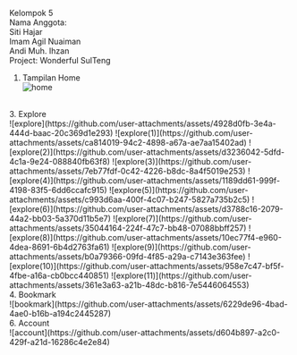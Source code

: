 Kelompok 5 <br>
Nama Anggota: <br>
Siti Hajar <br>
Imam Agil Nuaiman <br>
Andi Muh. Ihzan <br>
Project: Wonderful SulTeng <br>

1. Tampilan Home <br>
![home](https://github.com/user-attachments/assets/4e247283-a373-457a-9c37-a63590ce8509)
<br>
3. Explore <br>
![explore](https://github.com/user-attachments/assets/4928d0fb-3e4a-444d-baac-20c369d1e293)
![explore(1)](https://github.com/user-attachments/assets/ca814019-94c2-4898-a67a-ae7aa15402ad)
![explore(2)](https://github.com/user-attachments/assets/d3236042-5dfd-4c1a-9e24-088840fb63f8)
![explore(3)](https://github.com/user-attachments/assets/7eb77fdf-0c42-4226-b8dc-8a4f5019e253)
![explore(4)](https://github.com/user-attachments/assets/1189dd61-999f-4198-83f5-6dd6ccafc915)
![explore(5)](https://github.com/user-attachments/assets/c993d6aa-400f-4c07-b247-5827a735b2c5)
![explore(6)](https://github.com/user-attachments/assets/d3788c16-2079-44a2-bb03-5a370d11b5e7)
![explore(7)](https://github.com/user-attachments/assets/35044164-224f-47c7-bb48-07088bbff257)
![explore(8)](https://github.com/user-attachments/assets/10ec77f4-e960-4dea-8691-6b4d2763fa61)
![explore(9)](https://github.com/user-attachments/assets/b0a79366-09fd-4f85-a29a-c7143e363fee)
![explore(10)](https://github.com/user-attachments/assets/958e7c47-bf5f-4fbe-a16a-cb0bcc440851)
![explore(11)](https://github.com/user-attachments/assets/361e3a63-a21b-48dc-b816-7e5446064553)
<br>
4. Bookmark <br>
![bookmark](https://github.com/user-attachments/assets/6229de96-4bad-4ae0-b16b-a194c2445287)
<br>
6. Account <br>
![account](https://github.com/user-attachments/assets/d604b897-a2c0-429f-a21d-16286c4e2e84)
